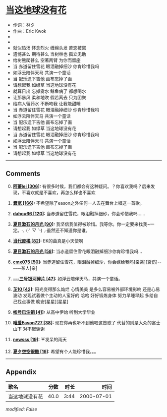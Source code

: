 # [当这地球没有花](https://music.163.com/song?id=67553)

* 作词：林夕
* 作曲：Eric Kwok
*
*
* 就似热汤 怀念烈火 缠绵头发 苦恋被窝
* 遗憾甚么 期待甚么 当树林也 孤立无助
* 给树熊爬甚么 空著两臂 为你而留座
* 当 赤道留住雪花 眼泪融掉细沙 你肯珍惜我吗
* 如浮云陪伴天马 共演一个童话
* 当 配乐遗下吉他 画布忘掉了画
* 请想起我 如绿草 当这地球没有花
* 就算日出 忘掉雾水 鲸鱼病了 都想喝水
* 让那暴风 柔和地吹 假若离去 只为团聚
* 给病人留药水 不断吻我 让我能甜睡
* 当 赤道留住雪花 眼泪融掉细沙 你肯珍惜我吗
* 如浮云陪伴天马 共演一个童话
* 当 配乐遗下吉他 画布忘掉了画
* 请想起我 如绿草 当这地球没有花
* 当 赤道留住雪花 眼泪融掉细沙 你肯珍惜我吗
* 如浮云陪伴天马 共演一个童话
* 当 配乐遗下吉他 画布忘掉了画
* 请想起我 如绿草 当这地球没有花


---

## Comments
0. **[阿蕾lei \[306\]](https://music.163.com/#/user/home?id=38282582):** 有很多时候，我们都会有这种疑问。？你喜欢我吗？后来发现，不喜欢就是不喜欢，再怎么样也不喜欢

1. **[蠢宽 \[166\]](https://music.163.com/#/user/home?id=61768803):** 不希望除了eason之外任何一人去在舞台上唱这一首歌。

2. **[dahou66 \[120\]](https://music.163.com/#/user/home?id=9758184):** 当赤道留住雪花，眼泪融掉细砂，你会珍惜我吗……

3. **[夏目漱石的月光 \[90\]](https://music.163.com/#/user/home?id=56465328):** 我坚信我值得被珍惜。我等你。你一定要来找我~一定。╮(╯▽╰)╭虽然还不知道你是谁。

4. **[当代废橘 \[82\]](https://music.163.com/#/user/home?id=34046752):** EK的曲真是小天使啊

5. **[夏目漱石的月光 \[58\]](https://music.163.com/#/user/home?id=56465328):** 当赤道留住雪花眼泪融掉细沙你肯珍惜我吗…

6. **[cmx075 \[50\]](https://music.163.com/#/user/home?id=62536390):** 当赤道留住雪花，眼泪融掉细沙，你会嫁给我吗[亲亲][哀伤]------某人[亲]

7. **[---三号银河碎片 \[47\]](https://music.163.com/#/user/home?id=62450253):** 如浮云陪伴天马，共演一个童话。

8. **[芷10 \[42\]](https://music.163.com/#/user/home?id=29600759):** 阳光变得那么灿烂 心情美美 是多么容易被外部环境影响 还是心易波动  发现试着做个主动的人蛮好的 哈哈   好好锻炼身体 努力早睡早起 多给自己找点事做  晚安[星星][星星]

9. **[帐号已注销 \[41\]](https://music.163.com/#/user/home?id=76963921):** 从高中伊始 听到大学毕业

10. **[唯爱Eason727 \[38\]](https://music.163.com/#/user/home?id=67180062):** 现在你再也听不到他唱这首歌了 代替的则是大众的富士山下 对不起谢谢

11. **[newsss \[19\]](https://music.163.com/#/user/home?id=134757):** ☔️发呆的雨天

12. **[夏夕空空很酷 \[16\]](https://music.163.com/#/user/home?id=75218736):** 希望有个人能珍惜我。。。



---

## Appendix

|歌名|分数|时长|时间|
|:---|:---:|---:|---:|
|当这地球没有花|40.0|3:44|2000-07-01

*modified: False*